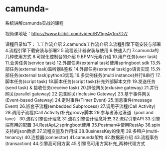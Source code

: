 # camunda-
系统讲解camunda实战的课程

视频课地址：https://www.bilibili.com/video/BV1qe4y1m7D7/

课程目录如下：
1.工作流介绍
2.camunda工作流介绍
3.流程引擎下载安装与部署
4.流程引擎下载安装与部署2
5.流程设计器安装与使用
6.快速入门
7.camunda的几种使用方式
8.可视化控制台的介绍
9.BPMN元素介绍
10.用户任务(user task)
11.业务任务(service task)
12.外部任务(external task)使用springboot sdk
13.外部任务(external task)监听器&鉴权
14.外部任务(external task)go语言实现
15.外部任务(external task)python3实现
16.多实例任务(multi instance)并行&串行
17.脚本任务(script task)
18.脚本任务(script task)补充外部脚本文件
19.发送任务(send task) & 接收任务(receive task)
20.排他网关(exlusive gateway)
21.并行网关(parallel gateway)
22.包含网关(Inclusive Gateway)
23.基于事件网关(Event-based Gateway)
24.定时事件(Timer Event)
25.消息事件(message Event)
26.嵌套子流程(embedded Subprocess)
27.调用子流程(Call Activity)
28.调用子流程(Call Activity)补充groovy脚本
29.参与者泳池泳道（pool and lane）
30.流程引擎设计理念
31.流程引擎设计理念补充
32.流程引擎API
33.引擎端有用的配置
34.RestApi之springboot使用
35.Postman中使用RestAp
36.spin支持的json数据
37.流程变量及作用域
38.BusinessKey的使用
39.多租户(multi-tenancy)
40.连接器(connector)
41.camunda架构
42.数据表介绍
43.流程事务(transaction)
44.引擎高可用方案
45.引擎高可用方案补充_两种代理方式

